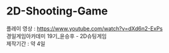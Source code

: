 # 2D-Shooting-Game
플레이 영상 : https://www.youtube.com/watch?v=dXd6n2-ExPs \
경일게임아카데미 19기_윤승후 - 2D슈팅게임 \
제작기간 : 약 4일
